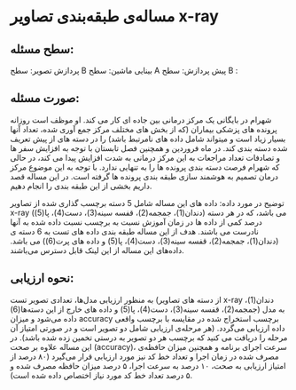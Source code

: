 # مساله‌ی طبقه‌بندی تصاویر x-ray
## سطح مسئله:
پردازش تصویر: سطح B
بینایی ماشین: سطح A
پیش پردازش: سطح B
:
## صورت مسئله: 
شهرام در بایگانی یک مرکز درمانی بین جاده ای کار می کند. او موظف است روزانه پرونده های پزشکی بیماران (که از بخش های مختلف مرکز جمع آوری شده، تعداد آنها بسیار زیاد است و میتواند شامل داده های نامرتبط باشد) را در دسته های از پیش تعریف شده دسته بندی کند. در ماه فروردین و همچنین فصل تابستان با توجه به افزایش سفر ها و تصادفات تعداد مراجعات به این مرکز درمانی به شدت افزایش پیدا می کند، در حالی که شهرام فرصت دسته بندی پرونده ها را به تنهایی ندارد. با توجه به این موضوع مرکز درمان تصمیم به هوشمند سازی طبقه بندی پرونده ها گرفته است. در این مساله قصد داریم بخشی از این طبقه بندی را انجام دهیم.

توضیح در مورد داده: داده های این مساله شامل 5 دسته برچسب گذاری شده از تصاویر x-ray (دندان(1)، جمجمه(2)، قفسه سینه(3)، دست(4)، پا(5)) می باشد، که در هر دسته درصد کمی از داده ها در زمان آموزش نسبت به برچسب نسبت داده شده به آنها نادرست می باشند. هدف از این مساله طبقه بندی داده های تست به 6 دسته ی (دندان(1)، جمجمه(2)، قفسه سینه(3)، دست(4)، پا(5) و داده های پرت(6)) می باشد. داده‌های این مساله از این لینک قابل دسترس می‌باشند.

## نحوه ارزیابی: 
به منظور ارزیابی مدل‌ها،‌ تعدادی تصویر تست (از دسته های تصاویر x-ray دندان(1)، جمجمه(2)، قفسه سینه(3)، دست(4)، پا(5) و داده های خارج از این دسته‌ها(6)) به مدل داده می‌شود و میزان accuracy برچسب استخراج شده در مقایسه با برچسب واقعی داده ارزیابی می‌گردد. (هر مرحله‌ی ارزیابی شامل دو تصویر است و در صورتی امتیاز آن مرحله را دریافت می کنید که برچسب هر دو تصویر به درستی تخمین زده شده باشد). در این مساله علاوه بر صحت (accuracy)، سرعت اجرای برنامه و همچنین میزان حافظه‌ی مصرف شده در زمان اجرا و تعداد خط کد نیز مورد ارزیابی قرار می‌گیرد (۸۰ درصد از امتیاز ارزیابی به صحت، ۱۰ درصد به سرعت اجرا، ۵ درصد میزان حافظه مصرف شده و ۵ درصد تعداد خط کد مورد نیاز اختصاص داده شده است).

